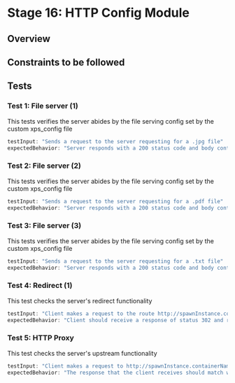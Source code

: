 # Stage 16: HTTP Config Module

## Overview

## Constraints to be followed

## Tests
### Test 1: File server (1)
This tests verifies the server abides by the file serving config set by the custom xps_config file

```js
testInput: "Sends a request to the server requesting for a .jpg file"
expectedBehavior: "Server responds with a 200 status code and body containing data of mime-type image/jpg"
```

### Test 2: File server (2)
This tests verifies the server abides by the file serving config set by the custom xps_config file

```js
testInput: "Sends a request to the server requesting for a .pdf file"
expectedBehavior: "Server responds with a 200 status code and body containing data of mime-type application/pdf"
```

### Test 3: File server (3)
This tests verifies the server abides by the file serving config set by the custom xps_config file

```js
testInput: "Sends a request to the server requesting for a .txt file"
expectedBehavior: "Server responds with a 200 status code and body containing data of mime-type text/plain"
```

### Test 4: Redirect (1)
This test checks the server's redirect functionality

```js
testInput: "Client makes a request to the route http://spawnInstance.containerName:8001/redirect"
expectedBehavior: "Client should receive a response of status 302 and redirect to http://spawnInstance.containerName:8002/"
```

### Test 5: HTTP Proxy
This test checks the server's upstream functionality

```js
testInput: "Client makes a request to http://spawnInstance.containerName:8002/cat.jpg"
expectedBehavior: "The response that the client receives should match what is received from http://spawnInstance.containerName:3000/cat.jpg"
```

